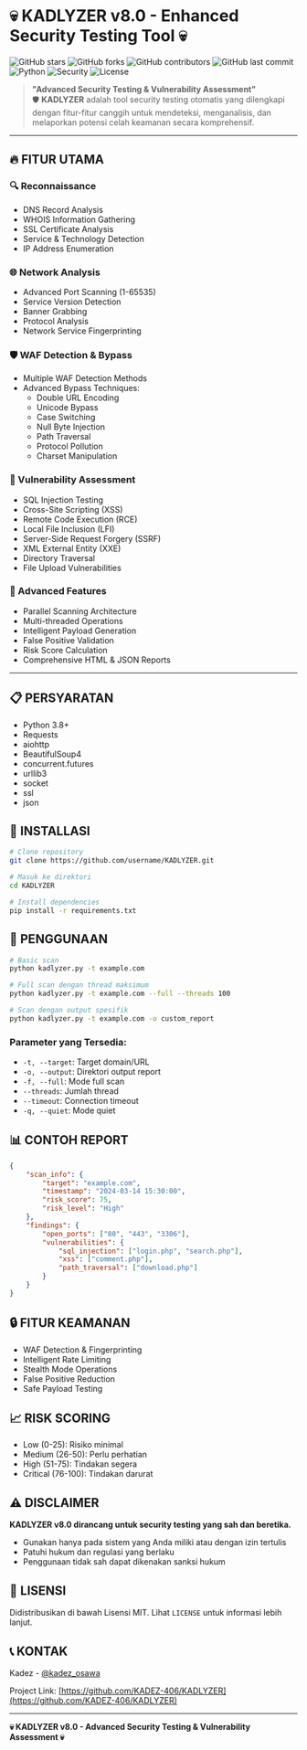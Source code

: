 # 💀 KADLYZER v8.0 - Enhanced Security Testing Tool 💀

![GitHub stars](https://img.shields.io/github/stars/username/KADLYZER?style=social)
![GitHub forks](https://img.shields.io/github/forks/username/KADLYZER?style=social)
![GitHub contributors](https://img.shields.io/github/contributors/username/KADLYZER?color=blue)
![GitHub last commit](https://img.shields.io/github/last-commit/username/KADLYZER)
![Python](https://img.shields.io/badge/Python-3.x-blue?style=flat-square)
![Security](https://img.shields.io/badge/Security-Testing-yellow?style=flat-square)
![License](https://img.shields.io/badge/License-MIT-green)

> **"Advanced Security Testing & Vulnerability Assessment"**  
> 🛡️ **KADLYZER** adalah tool security testing otomatis yang dilengkapi dengan fitur-fitur canggih untuk mendeteksi, menganalisis, dan melaporkan potensi celah keamanan secara komprehensif.

---

## 🔥 **FITUR UTAMA**

### 🔍 Reconnaissance
- DNS Record Analysis
- WHOIS Information Gathering
- SSL Certificate Analysis
- Service & Technology Detection
- IP Address Enumeration

### 🌐 Network Analysis
- Advanced Port Scanning (1-65535)
- Service Version Detection
- Banner Grabbing
- Protocol Analysis
- Network Service Fingerprinting

### 🛡️ WAF Detection & Bypass
- Multiple WAF Detection Methods
- Advanced Bypass Techniques:
  - Double URL Encoding
  - Unicode Bypass
  - Case Switching
  - Null Byte Injection
  - Path Traversal
  - Protocol Pollution
  - Charset Manipulation

### 🔐 Vulnerability Assessment
- SQL Injection Testing
- Cross-Site Scripting (XSS)
- Remote Code Execution (RCE)
- Local File Inclusion (LFI)
- Server-Side Request Forgery (SSRF)
- XML External Entity (XXE)
- Directory Traversal
- File Upload Vulnerabilities

### 🚀 Advanced Features
- Parallel Scanning Architecture
- Multi-threaded Operations
- Intelligent Payload Generation
- False Positive Validation
- Risk Score Calculation
- Comprehensive HTML & JSON Reports

---

## 📋 **PERSYARATAN**
- Python 3.8+
- Requests
- aiohttp
- BeautifulSoup4
- concurrent.futures
- urllib3
- socket
- ssl
- json

## 🔧 **INSTALLASI**
```bash
# Clone repository
git clone https://github.com/username/KADLYZER.git

# Masuk ke direktori
cd KADLYZER

# Install dependencies
pip install -r requirements.txt
```

## 🎯 **PENGGUNAAN**
```bash
# Basic scan
python kadlyzer.py -t example.com

# Full scan dengan thread maksimum
python kadlyzer.py -t example.com --full --threads 100

# Scan dengan output spesifik
python kadlyzer.py -t example.com -o custom_report
```

### Parameter yang Tersedia:
- `-t, --target`: Target domain/URL
- `-o, --output`: Direktori output report
- `-f, --full`: Mode full scan
- `--threads`: Jumlah thread
- `--timeout`: Connection timeout
- `-q, --quiet`: Mode quiet

## 📊 **CONTOH REPORT**
```json
{
    "scan_info": {
        "target": "example.com",
        "timestamp": "2024-03-14 15:30:00",
        "risk_score": 75,
        "risk_level": "High"
    },
    "findings": {
        "open_ports": ["80", "443", "3306"],
        "vulnerabilities": {
            "sql_injection": ["login.php", "search.php"],
            "xss": ["comment.php"],
            "path_traversal": ["download.php"]
        }
    }
}
```

## 🔒 **FITUR KEAMANAN**
- WAF Detection & Fingerprinting
- Intelligent Rate Limiting
- Stealth Mode Operations
- False Positive Reduction
- Safe Payload Testing

## 📈 **RISK SCORING**
- Low (0-25): Risiko minimal
- Medium (26-50): Perlu perhatian
- High (51-75): Tindakan segera
- Critical (76-100): Tindakan darurat

## ⚠️ **DISCLAIMER**
**KADLYZER v8.0 dirancang untuk security testing yang sah dan beretika.**
- Gunakan hanya pada sistem yang Anda miliki atau dengan izin tertulis
- Patuhi hukum dan regulasi yang berlaku
- Penggunaan tidak sah dapat dikenakan sanksi hukum


## 📜 **LISENSI**
Didistribusikan di bawah Lisensi MIT. Lihat `LICENSE` untuk informasi lebih lanjut.

## 📞 **KONTAK**
Kadez - [@kadez_osawa](https://instagram.com/kadez_osawa)

Project Link: [https://github.com/KADEZ-406/KADLYZER](https://github.com/KADEZ-406/KADLYZER)

---

**💀 KADLYZER v8.0 - Advanced Security Testing & Vulnerability Assessment 💀**

